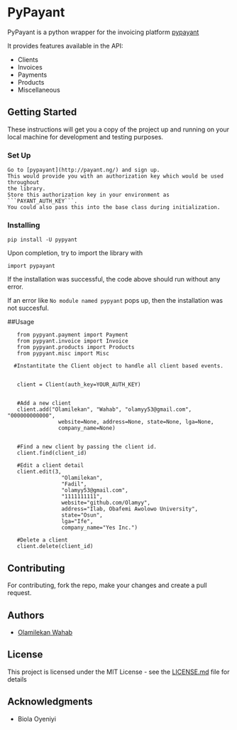 # PyPayant

PyPayant is a python wrapper for the invoicing platform [pypayant](http://payant.ng/)

It provides features available in the API:

* Clients
* Invoices
* Payments
* Products
* Miscellaneous

## Getting Started

These instructions will get you a copy of the project up and running on your local machine for development and testing purposes.

### Set Up
    Go to [pypayant](http://payant.ng/) and sign up.
    This would provide you with an authorization key which would be used throughout
    the library.
    Store this authorization key in your environment as ```PAYANT_AUTH_KEY```.
    You could also pass this into the base class during initialization.

### Installing

```
pip install -U pypyant
```


Upon completion, try to import the library with

```
import pypayant
```

If the installation was successful, the code above should run without any error.

If an error like ```No module named pypyant``` pops up, then the installation was not succesful.


##Usage

```from pypyant.client import Client
   from pypyant.payment import Payment
   from pypyant.invoice import Invoice
   from pypyant.products import Products
   from pypyant.misc import Misc

  #Instantitate the Client object to handle all client based events.
    
    
   client = Client(auth_key=YOUR_AUTH_KEY)
    
    
   #Add a new client
   client.add("Olamilekan", "Wahab", "olamyy53@gmail.com", "000000000000",
                website=None, address=None, state=None, lga=None,
                company_name=None)
                
                
   #Find a new client by passing the client id.
   client.find(client_id)
    
   #Edit a client detail
   client.edit(3,
                 "Olamilekan",
                 "Fadil",
                 "olamyy53@gmail.com",
                 "1111111111",
                 website="github.com/Olamyy",
                 address="Ilab, Obafemi Awolowo University",
                 state="Osun",
                 lga="Ife",
                 company_name="Yes Inc.") 
    
   #Delete a client
   client.delete(client_id)
```


## Contributing

For contributing, fork the repo, make your  changes and create a pull request.




## Authors

* [Olamilekan Wahab](https://github.com/Olamyy)


## License

This project is licensed under the MIT License - see the [LICENSE.md](LICENSE.md) file for details

## Acknowledgments

* Biola Oyeniyi


